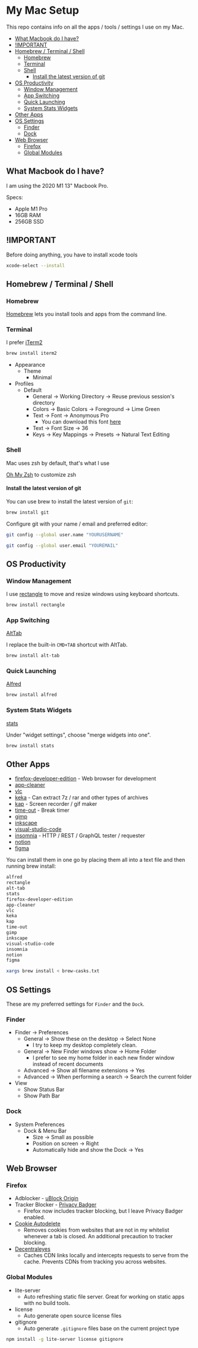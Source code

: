 # My Mac Setup

This repo contains info on all the apps / tools / settings I use on my Mac.

<!-- START doctoc generated TOC please keep comment here to allow auto update -->
<!-- DON'T EDIT THIS SECTION, INSTEAD RE-RUN doctoc TO UPDATE -->

- [What Macbook do I have?](#what-macbook-do-i-have)
- [!IMPORTANT](#important)
- [Homebrew / Terminal / Shell](#homebrew--terminal--shell)
  - [Homebrew](#homebrew)
  - [Terminal](#terminal)
  - [Shell](#shell)
    - [Install the latest version of git](#install-the-latest-version-of-git)
- [OS Productivity](#os-productivity)
  - [Window Management](#window-management)
  - [App Switching](#app-switching)
  - [Quick Launching](#quick-launching)
  - [System Stats Widgets](#system-stats-widgets)
- [Other Apps](#other-apps)
- [OS Settings](#os-settings)
  - [Finder](#finder)
  - [Dock](#dock)
- [Web Browser](#web-browser)
  - [Firefox](#firefox)
  - [Global Modules](#global-modules)

<!-- END doctoc generated TOC please keep comment here to allow auto update -->

## What Macbook do I have?

I am using the 2020 M1 13" Macbook Pro.

Specs:

- Apple M1 Pro
- 16GB RAM
- 256GB SSD

## !IMPORTANT

Before doing anything, you have to install xcode tools

```sh
xcode-select --install
```

## Homebrew / Terminal / Shell

### Homebrew

[Homebrew](https://brew.sh/) lets you install tools and apps from the command line.

### Terminal

I prefer [iTerm2](https://iterm2.com/)

```sh
brew install iterm2
```

- Appearance
  - Theme
    - Minimal
- Profiles
  - Default
    - General -> Working Directory -> Reuse previous session's directory
    - Colors -> Basic Colors -> Foreground -> Lime Green
    - Text -> Font -> Anonymous Pro
      - You can download this font [here](https://www.marksimonson.com/fonts/view/anonymous-pro)
    - Text -> Font Size -> 36
    - Keys -> Key Mappings -> Presets -> Natural Text Editing

### Shell

Mac uses zsh by default, that's what I use

[Oh My Zsh](https://ohmyz.sh/) to customize zsh

#### Install the latest version of git

You can use brew to install the latest version of `git`:

```sh
brew install git
```

Configure git with your name / email and preferred editor:

```sh
git config --global user.name "YOURUSERNAME"

git config --global user.email "YOUREMAIL"
```

## OS Productivity

### Window Management

I use [rectangle](https://rectangleapp.com/) to move and resize windows using keyboard shortcuts.

```sh
brew install rectangle
```

### App Switching

[AltTab](https://alt-tab-macos.netlify.app/)

I replace the built-in `CMD+TAB` shortcut with AltTab.

```sh
brew install alt-tab
```

### Quick Launching

[Alfred](https://www.alfredapp.com/)

```sh
brew install alfred
```

### System Stats Widgets

[stats](https://github.com/exelban/stats)

Under "widget settings", choose "merge widgets into one".

```sh
brew install stats
```

## Other Apps

- [firefox-developer-edition](https://www.mozilla.org/en-US/firefox/developer/) - Web browser for development
- [app-cleaner](https://freemacsoft.net/appcleaner/)
- [vlc](https://www.videolan.org/)
- [keka](https://www.keka.io/en/) - Can extract 7z / rar and other types of archives
- [kap](https://getkap.co/) - Screen recorder / gif maker
- [time-out](https://www.dejal.com/timeout/) - Break timer
- [gimp](https://www.gimp.org/)
- [inkscape](https://inkscape.org/)
- [visual-studio-code](https://code.visualstudio.com/)
- [insomnia](https://insomnia.rest/products/insomnia) - HTTP / REST / GraphQL tester / requester
- [notion](https://www.notion.so/)
- [figma](https://www.figma.com/)

You can install them in one go by placing them all into a text file and then running brew install:

```txt
alfred
rectangle
alt-tab
stats
firefox-developer-edition
app-cleaner
vlc
keka
kap
time-out
gimp
inkscape
visual-studio-code
insomnia
notion
figma
```

```sh
xargs brew install < brew-casks.txt
```

## OS Settings

These are my preferred settings for `Finder` and the `Dock`.

### Finder

- Finder -> Preferences
  - General -> Show these on the desktop -> Select None
    - I try to keep my desktop completely clean.
  - General -> New Finder windows show -> Home Folder
    - I prefer to see my home folder in each new finder window instead of recent documents
  - Advanced -> Show all filename extensions -> Yes
  - Advanced -> When performing a search -> Search the current folder
- View
  - Show Status Bar
  - Show Path Bar

### Dock

- System Preferences
  - Dock & Menu Bar
    - Size -> Small as possible
    - Position on screen -> Right
    - Automatically hide and show the Dock -> Yes

## Web Browser

### Firefox

- Adblocker - [uBlock Origin](https://github.com/gorhill/uBlock)
- Tracker Blocker - [Privacy Badger](https://privacybadger.org/)
  - Firefox now includes tracker blocking, but I leave Privacy Badger enabled.
- [Cookie Autodelete](https://github.com/Cookie-AutoDelete/Cookie-AutoDelete)
  - Removes cookies from websites that are not in my whitelist whenever a tab is closed. An additional precaution to tracker blocking.
- [Decentraleyes](https://decentraleyes.org/)
  - Caches CDN links locally and intercepts requests to serve from the cache. Prevents CDNs from tracking you across websites.

### Global Modules

- lite-server
  - Auto refreshing static file server. Great for working on static apps with no build tools.
- license
  - Auto generate open source license files
- gitignore
  - Auto generate `.gitignore` files base on the current project type

```sh
npm install -g lite-server license gitignore
```
